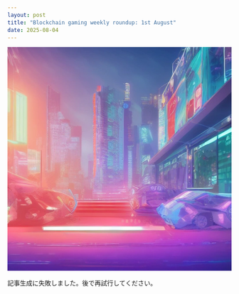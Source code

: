 ```yaml
---
layout: post
title: "Blockchain gaming weekly roundup: 1st August"
date: 2025-08-04
---
```


![記事画像](assets/images/20250804_web3.png)

記事生成に失敗しました。後で再試行してください。
